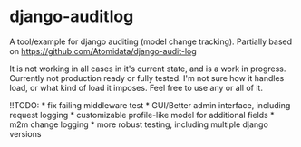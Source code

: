 django-auditlog
================

A tool/example for django auditing (model change tracking).
Partially based on https://github.com/Atomidata/django-audit-log

It is not working in all cases in it's current state, and is a work in progress.
Currently not production ready or fully tested. I'm not sure how it handles load, 
or what kind of load it imposes. Feel free to use any or all of it.


!!TODO:
    * fix failing middleware test
    * GUI/Better admin interface, including request logging
    * customizable profile-like model for additional fields
    * m2m change logging
    * more robust testing, including multiple django versions
